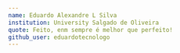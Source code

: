 ```yaml
---
name: Eduardo Alexandre L Silva
institution: University Salgado de Oliveira 
quote: Feito, enm sempre é melhor que perfeito!
github_user: eduardotecnologo
---
```

